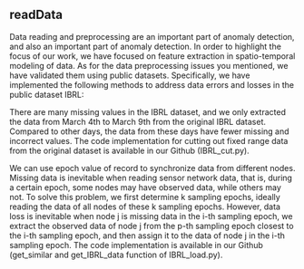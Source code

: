 ## readData
Data reading and preprocessing are an important part of anomaly detection, and also an important part of anomaly detection. In order to highlight the focus of our work, we have focused on feature extraction in spatio-temporal modeling of data. As for the data preprocessing issues you mentioned, we have validated them using public datasets. Specifically, we have implemented the following methods to address data errors and losses in the public dataset IBRL:

There are many missing values in the IBRL dataset, and we only extracted the data from March 4th to March 9th from the original IBRL dataset. Compared to other days, the data from these days have fewer missing and incorrect values. The code implementation for cutting out fixed range data from the original dataset is available in our Github (IBRL_cut.py).

We can use epoch value of record to synchronize data from different nodes.
Missing data is inevitable when reading sensor network data, that is, during a certain epoch, some nodes may have observed data, while others may not. To solve this problem, we first determine k sampling epochs, ideally reading the data of all nodes of these k sampling epochs. However, data loss is inevitable when node j is missing data in the i-th sampling epoch, we extract the observed data of node j from the p-th sampling epoch closest to the i-th sampling epoch, and then assign it to the data of node j in the i-th sampling epoch. The code implementation is available in our Github (get_similar and get_IBRL_data function of IBRL_load.py).
